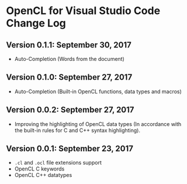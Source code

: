 # OpenCL for Visual Studio Code Change Log

## Version 0.1.1: September 30, 2017

* Auto-Completion (Words from the document)

## Version 0.1.0: September 27, 2017

* Auto-Completion (Built-in OpenCL functions, data types and macros)

## Version 0.0.2: September 27, 2017

* Improving the highlighting of OpenCL data types (In accordance with the built-in rules for C and C++ syntax highlighting).

## Version 0.0.1: September 23, 2017

* `.cl` and `.ocl` file extensions support
* OpenCL C keywords
* OpenCL C++ datatypes
